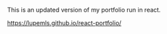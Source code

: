 This is an updated version of my portfolio run in react.

 https://lupemls.github.io/react-portfolio/
